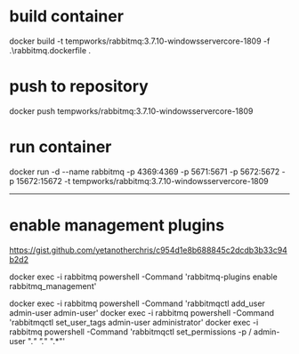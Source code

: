 
# build container
docker build -t tempworks/rabbitmq:3.7.10-windowsservercore-1809 -f .\rabbitmq.dockerfile .

# push to repository
docker push tempworks/rabbitmq:3.7.10-windowsservercore-1809

# run container
docker run -d --name rabbitmq -p 4369:4369 -p 5671:5671 -p 5672:5672 -p 15672:15672 -t tempworks/rabbitmq:3.7.10-windowsservercore-1809


-----------------

# enable management plugins

https://gist.github.com/yetanotherchris/c954d1e8b688845c2dcdb3b33c94b2d2

docker exec -i rabbitmq powershell -Command 'rabbitmq-plugins enable rabbitmq_management'

docker exec -i rabbitmq powershell -Command 'rabbitmqctl add_user admin-user admin-user'
docker exec -i rabbitmq powershell -Command 'rabbitmqctl set_user_tags admin-user administrator'
docker exec -i rabbitmq powershell -Command 'rabbitmqctl set_permissions -p / admin-user ".*" ".*" ".*"'


